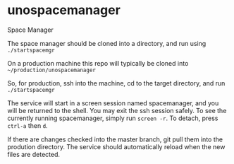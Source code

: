 # unospacemanager
Space Manager

The space manager should be cloned into a directory, and run using `  ./startspacemgr`

On a production machine this repo will typically be cloned into `  ~/production/unospacemanager`

So, for production, ssh into the machine, cd to the target directory, and run `./startspacemgr`

The service will start in a screen session named spacemanager, and you will be returned to the shell. You may exit the ssh session safely. To see the currently running spacemanager, simply run `screen -r`. To detach, press `ctrl-a` then `d`. 

If there are changes checked into the master branch, git pull them into the prodution directory. The service should automatically reload when the new files are detected. 

